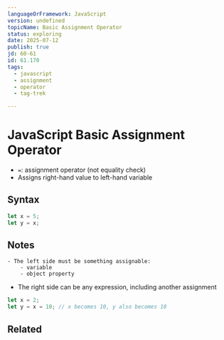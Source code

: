 ```yaml
---
languageOrFramework: JavaScript
version: undefined
topicName: Basic Assignment Operator
status: exploring
date: 2025-07-12
publish: true
jd: 60-61
id: 61.170
tags:
  - javascript
  - assignment
  - operator
  - tag-trek

---
```

# JavaScript Basic Assignment Operator
- `=`: assignment operator (not equality check)
- Assigns right-hand value to left-hand variable
## Syntax
```javascript
let x = 5;
let y = x;
```
## Notes
    - The left side must be something assignable:
        - variable
        - object property
- The right side can be any expression, including another assignment
```javascript
let x = 2;
let y = x = 10; // x becomes 10, y also becomes 10
```
## Related 